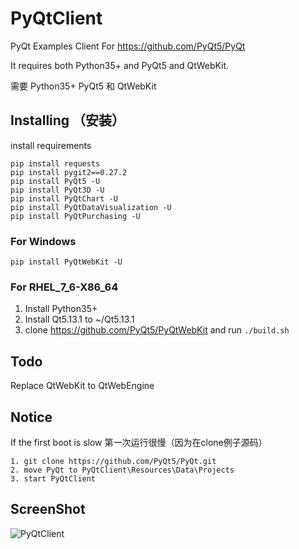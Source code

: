 # PyQtClient

PyQt Examples Client For https://github.com/PyQt5/PyQt

It requires both Python35+ and PyQt5 and QtWebKit.

需要 Python35+ PyQt5 和 QtWebKit

## Installing （安装）

install requirements

```
pip install requests
pip install pygit2==0.27.2
pip install PyQt5 -U
pip install PyQt3D -U
pip install PyQtChart -U
pip install PyQtDataVisualization -U
pip install PyQtPurchasing -U
```

### For Windows

```
pip install PyQtWebKit -U
```

### For RHEL_7_6-X86_64

1. Install Python35+
2. Install Qt5.13.1 to ~/Qt5.13.1
3. clone https://github.com/PyQt5/PyQtWebKit and run `./build.sh`

## Todo

Replace QtWebKit to QtWebEngine

## Notice

If the first boot is slow  第一次运行很慢（因为在clone例子源码）

    1. git clone https://github.com/PyQt5/PyQt.git
    2. move PyQt to PyQtClient\Resources\Data\Projects
    3. start PyQtClient

## ScreenShot

![PyQtClient](ScreenShot/PyQtClient.gif)
